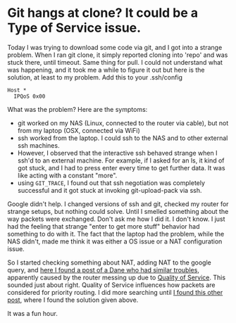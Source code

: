 Git hangs at clone? It could be a Type of Service issue.
========================================================

Today I was trying to download some code via git, and I got into a
strange problem. When I ran git clone, it simply reported cloning into
\'repo\' and was stuck there, until timeout. Same thing for pull. I
could not understand what was happening, and it took me a while to
figure it out but here is the solution, at least to my problem. Add this
to your .ssh/config

``` {.text}
Host *
  IPQoS 0x00
```

What was the problem? Here are the symptoms:

-   git worked on my NAS (Linux, connected to the router via cable), but
    not from my laptop (OSX, connected via WiFi)
-   ssh worked from the laptop. I could ssh to the NAS and to other
    external ssh machines.
-   However, I observed that the interactive ssh behaved strange when I
    ssh\'d to an external machine. For example, if I asked for an ls, it
    kind of got stuck, and I had to press enter every time to get
    further data. It was like acting with a constant \"more\".
-   using `GIT_TRACE`, I found out that ssh negotiation was completely
    successful and it got stuck at invoking git-upload-pack via ssh.

Google didn\'t help. I changed versions of ssh and git, checked my
router for strange setups, but nothing could solve. Until I smelled
something about the way packets were exchanged. Don\'t ask me how I did
it. I don\'t know. I just had the feeling that strange \"enter to get
more stuff\" behavior had something to do with it. The fact that the
laptop had the problem, while the NAS didn\'t, made me think it was
either a OS issue or a NAT configuration issue.

So I started checking something about NAT, adding NAT to the google
query, and [here I found a post of a Dane who had similar
troubles](http://stackoverflow.com/questions/8750930/git-clone-hangs-forever-on-github),
apparently caused by the router messing up due to [Quality of
Service](https://groups.google.com/forum/#!topic/openspaceaarhus/6Z2WEioFIrc).
This sounded just about right. Quality of Service influences how packets
are considered for priority routing. I did more searching until [I found
this other
post](http://stackoverflow.com/questions/2247782/ssh-example-com-hangs-but-ssh-example-com-bash-i-does-not),
where I found the solution given above.

It was a fun hour.
